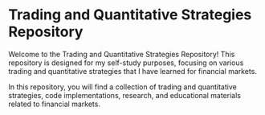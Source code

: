 # Trading and Quantitative Strategies Repository

Welcome to the Trading and Quantitative Strategies Repository! This repository is designed for my self-study purposes, focusing on various trading and quantitative strategies that I have learned for financial markets.

In this repository, you will find a collection of trading and quantitative strategies, code implementations, research, and educational materials related to financial markets. 
